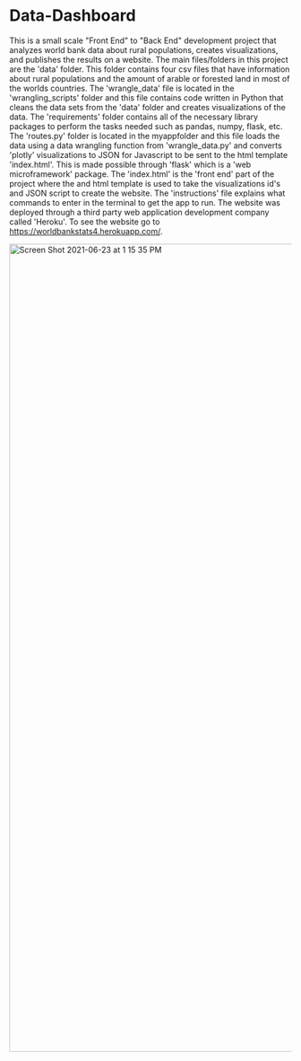 # Data-Dashboard
This is a small scale "Front End" to "Back End" development project that analyzes world bank data about rural populations, creates visualizations, and publishes the results on a website. 
The main files/folders in this project are the 'data' folder. This folder contains four csv files that have information about rural populations and the amount of arable or forested land in most of the worlds countries. The 'wrangle_data' file is located in the 'wrangling_scripts' folder and this file contains code written in Python that cleans the data sets from the 'data' folder and creates visualizations of the data. The 'requirements' folder contains all of the necessary library packages to perform the tasks needed such as pandas, numpy, flask, etc. The 'routes.py' folder is located in the myappfolder and this file loads the data using a data wrangling function from 'wrangle_data.py' and converts 'plotly' visualizations to JSON for Javascript to be sent to the html template 'index.html'. This is made possible through 'flask' which is a 'web microframework' package. The 'index.html' is the 'front end' part of the project where the and html template is used to take the visualizations id's and JSON script to create the website. The 'instructions' file explains what commands to enter in the terminal to get the app to run. The website was deployed through a third party web application development company called 'Heroku'. To see the website go to https://worldbankstats4.herokuapp.com/.

<img width="1440" alt="Screen Shot 2021-06-23 at 1 15 35 PM" src="https://user-images.githubusercontent.com/56938811/123147830-1ff59a00-d425-11eb-85af-08be3b329ae2.png">
